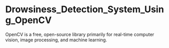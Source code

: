 # Drowsiness_Detection_System_Using_OpenCV

OpenCV is a free, open-source library primarily for real-time computer vision, image processing, and machine learning.

